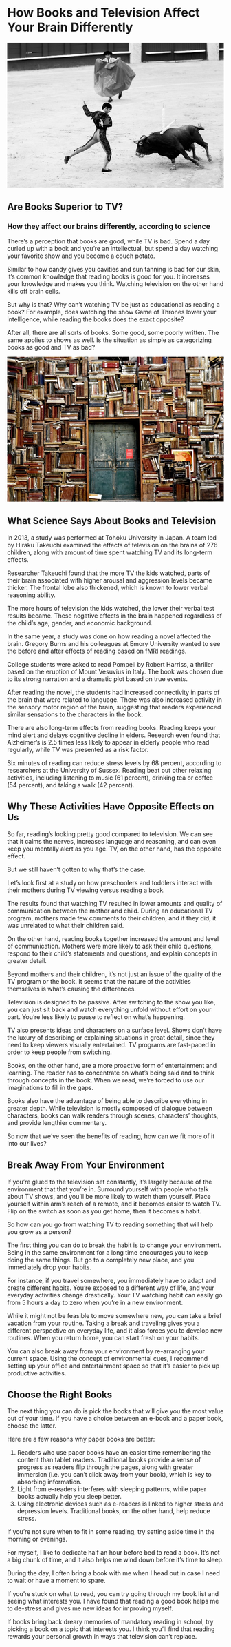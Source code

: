 # How Books and Television Affect Your Brain Differently
<img src="imgs/1.jpeg"/>

## Are Books Superior to TV?
### How they affect our brains differently, according to science

There’s a perception that books are good, while TV is bad. Spend a day curled up with a book and you’re an intellectual, but spend a day watching your favorite show and you become a couch potato.

Similar to how candy gives you cavities and sun tanning is bad for our skin, it’s common knowledge that reading books is good for you. It increases your knowledge and makes you think. Watching television on the other hand kills off brain cells.

But why is that? Why can’t watching TV be just as educational as reading a book? For example, does watching the show Game of Thrones lower your intelligence, while reading the books does the exact opposite?

After all, there are all sorts of books. Some good, some poorly written. The same applies to shows as well. Is the situation as simple as categorizing books as good and TV as bad?

<img src="imgs/2.jpeg"/>

## What Science Says About Books and Television

In 2013, a study was performed at Tohoku University in Japan. A team led by Hiraku Takeuchi examined the effects of television on the brains of 276 children, along with amount of time spent watching TV and its long-term effects.

Researcher Takeuchi found that the more TV the kids watched, parts of their brain associated with higher arousal and aggression levels became thicker. The frontal lobe also thickened, which is known to lower verbal reasoning ability.

The more hours of television the kids watched, the lower their verbal test results became. These negative effects in the brain happened regardless of the child’s age, gender, and economic background.

In the same year, a study was done on how reading a novel affected the brain. Gregory Burns and his colleagues at Emory University wanted to see the before and after effects of reading based on fMRI readings.

College students were asked to read Pompeii by Robert Harriss, a thriller based on the eruption of Mount Vesuvius in Italy. The book was chosen due to its strong narration and a dramatic plot based on true events.

After reading the novel, the students had increased connectivity in parts of the brain that were related to language. There was also increased activity in the sensory motor region of the brain, suggesting that readers experienced similar sensations to the characters in the book.

There are also long-term effects from reading books. Reading keeps your mind alert and delays cognitive decline in elders. Research even found that Alzheimer’s is 2.5 times less likely to appear in elderly people who read regularly, while TV was presented as a risk factor.

Six minutes of reading can reduce stress levels by 68 percent, according to researchers at the University of Sussex. Reading beat out other relaxing activities, including listening to music (61 percent), drinking tea or coffee (54 percent), and taking a walk (42 percent).

## Why These Activities Have Opposite Effects on Us

So far, reading’s looking pretty good compared to television. We can see that it calms the nerves, increases language and reasoning, and can even keep you mentally alert as you age. TV, on the other hand, has the opposite effect.

But we still haven’t gotten to why that’s the case.

Let’s look first at a study on how preschoolers and toddlers interact with their mothers during TV viewing versus reading a book.

The results found that watching TV resulted in lower amounts and quality of communication between the mother and child. During an educational TV program, mothers made few comments to their children, and if they did, it was unrelated to what their children said.

On the other hand, reading books together increased the amount and level of communication. Mothers were more likely to ask their child questions, respond to their child’s statements and questions, and explain concepts in greater detail.

Beyond mothers and their children, it’s not just an issue of the quality of the TV program or the book. It seems that the nature of the activities themselves is what’s causing the differences.

Television is designed to be passive. After switching to the show you like, you can just sit back and watch everything unfold without effort on your part. You’re less likely to pause to reflect on what’s happening.

TV also presents ideas and characters on a surface level. Shows don’t have the luxury of describing or explaining situations in great detail, since they need to keep viewers visually entertained. TV programs are fast-paced in order to keep people from switching.

Books, on the other hand, are a more proactive form of entertainment and learning. The reader has to concentrate on what’s being said and to think through concepts in the book. When we read, we’re forced to use our imaginations to fill in the gaps.

Books also have the advantage of being able to describe everything in greater depth. While television is mostly composed of dialogue between characters, books can walk readers through scenes, characters’ thoughts, and provide lengthier commentary.

So now that we’ve seen the benefits of reading, how can we fit more of it into our lives?

## Break Away From Your Environment

If you’re glued to the television set constantly, it’s largely because of the environment that that you’re in. Surround yourself with people who talk about TV shows, and you’ll be more likely to watch them yourself. Place yourself within arm’s reach of a remote, and it becomes easier to watch TV. Flip on the switch as soon as you get home, then it becomes a habit.

So how can you go from watching TV to reading something that will help you grow as a person?

The first thing you can do to break the habit is to change your environment. Being in the same environment for a long time encourages you to keep doing the same things. But go to a completely new place, and you immediately drop your habits.

For instance, if you travel somewhere, you immediately have to adapt and create different habits. You’re exposed to a different way of life, and your everyday activities change drastically. Your TV watching habit can easily go from 5 hours a day to zero when you’re in a new environment.

While it might not be feasible to move somewhere new, you can take a brief vacation from your routine. Taking a break and traveling gives you a different perspective on everyday life, and it also forces you to develop new routines. When you return home, you can start fresh on your habits.

You can also break away from your environment by re-arranging your current space. Using the concept of environmental cues, I recommend setting up your office and entertainment space so that it’s easier to pick up productive activities.

## Choose the Right Books

The next thing you can do is pick the books that will give you the most value out of your time. If you have a choice between an e-book and a paper book, choose the latter.

Here are a few reasons why paper books are better:
1. Readers who use paper books have an easier time remembering the content than tablet readers. Traditional books provide a sense of progress as readers flip through the pages, along with greater immersion (i.e. you can’t click away from your book), which is key to absorbing information.
2. Light from e-readers interferes with sleeping patterns, while paper books actually help you sleep better.
3. Using electronic devices such as e-readers is linked to higher stress and depression levels. Traditional books, on the other hand, help reduce stress.

If you’re not sure when to fit in some reading, try setting aside time in the morning or evenings.

For myself, I like to dedicate half an hour before bed to read a book. It’s not a big chunk of time, and it also helps me wind down before it’s time to sleep.

During the day, I often bring a book with me when I head out in case I need to wait or have a moment to spare.

If you’re stuck on what to read, you can try going through my book list and seeing what interests you. I have found that reading a good book helps me to de-stress and gives me new ideas for improving myself.

If books bring back dreary memories of mandatory reading in school, try picking a book on a topic that interests you. I think you’ll find that reading rewards your personal growth in ways that television can’t replace.
